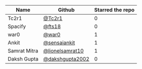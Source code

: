 | Name                 | Github                                                        | Starred the repo |
| ---------------------| ------------------------------------------------------------- | ---------------- |
| Tc2r1		       | [@Tc2r1](https://github.com/Tc2r1)                            |         0        |
| Spacify              | [@fts18](https://github.com/fts18)                            |         0        |
| war0                 | [@war0](https://github.com/war0)                              |         1        |
| Ankit                | [@sensaiankit](https://github.com/sensaiankit)                |         1        |
| Samrat Mitra         | [@lionelsamrat10](https://github.com/lionelsamrat10)          |         1        |
| Daksh Gupta         | [@dakshgupta2002](https://github.com/dakshgupta2002)          |         0       |

